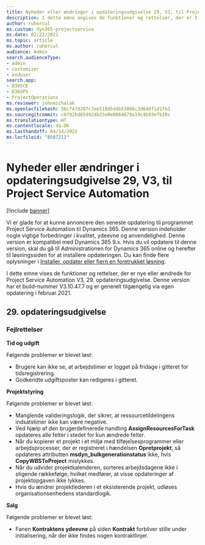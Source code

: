 ```yaml
---
title: Nyheder eller ændringer i opdateringsudgivelse 29, V3, til Project Service Automation
description: I dette emne angives de funktioner og rettelser, der er tilgængelige til Project Service Automation, opdateringsudgivelse 29, V3.
author: ruhercul
ms.custom: dyn365-projectservice
ms.date: 02/22/2021
ms.topic: article
ms.author: ruhercul
audience: Admin
search.audienceType:
- admin
- customizer
- enduser
search.app:
- D365CE
- D365PS
- ProjectOperations
ms.reviewer: johnmichalak
ms.openlocfilehash: 56cf47d207c7ee518d5d4b53866c3d6ddf1d1fb3
ms.sourcegitcommit: c0792bd65d92db25e0e8864879a19c4b93efb10c
ms.translationtype: HT
ms.contentlocale: da-DK
ms.lasthandoff: 04/14/2022
ms.locfileid: "8587211"
---
```

# <a name="whats-new-or-changed-in-project-service-automation-update-release-29-v3"></a>Nyheder eller ændringer i opdateringsudgivelse 29, V3, til Project Service Automation

[!include [banner](../includes/psa-now-project-operations.md)]

Vi er glade for at kunne annoncere den seneste opdatering til programmet Project Service Automation til Dynamics 365. Denne version indeholder nogle vigtige forbedringer i kvalitet, ydeevne og anvendelighed. Denne version er kompatibel med Dynamics 365 9.x. Hvis du vil opdatere til denne version, skal du gå til Administrationen for Dynamics 365 online og herefter til løsningssiden for at installere opdateringen. Du kan finde flere oplysninger i [Installer, opdater eller fjern en foretrukket løsning](/power-platform/admin/install-remove-preferred-solution).

I dette emne vises de funktioner og rettelser, der er nye eller ændrede for Project Service Automation V3, 29. opdateringsudgivelse. Denne version har et build-nummer V3.10.47.7 og er generelt tilgængelig via egen opdatering i februar 2021.

## <a name="update-release-29"></a>29. opdateringsudgivelse

### <a name="bug-fixes"></a>Fejlrettelser

**Tid og udgift**

Følgende problemer er blevet løst:

- Brugere kan ikke se, at arbejdstimer er logget på fridage i gitteret for tidsregistrering.
- Godkendte udgiftsposter kan redigeres i gitteret.

**Projektstyring**

Følgende problemer er blevet løst:

- Manglende valideringslogik, der sikrer, at ressourcetildelingens indsatstimer ikke kan være negative.
- Ved hjælp af den brugerdefinerede handling **AssignResourcesForTask** opdateres alle felter i stedet for kun ændrede felter.
- Når du kopierer et projekt i et miljø med tilføjelsesprogrammer eller arbejdsprocesser, der er registreret i hændelsen **Opretprojekt**, så opdateres attributten **msdyn_bulkgenerationstatus** ikke, hvis **CopyWBSToProject** mislykkes.
- Når du udvider projektkalenderen, sorteres arbejdsdagene ikke i stigende rækkefølge, hvilket medfører, at visse opdateringer af projektopgaven ikke lykkes.
- Hvis du ændrer projektlederen i et eksisterende projekt, udløses organisationsenhedens standardlogik.

**Salg**

Følgende problemer er blevet løst:

- Fanen **Kontraktens ydeevne** på siden **Kontrakt** forbliver stille under initialisering, når der ikke findes nogen kontraktlinjer.
